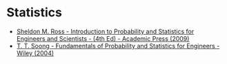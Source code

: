 # Statistics
- [Sheldon M. Ross - Introduction to Probability and Statistics for Engineers and Scientists - (4th Ed) - Academic Press (2009)](https://github.com/alfa-carinae/r18-ark/raw/master/doc/math/stats/Sheldon.M.Ross-Introduction.to.Probability.and.Statistics.for.Engineers.and.Scientists-(4th.Ed)-Academic.Press.(2009).pdf)
- [T. T. Soong - Fundamentals of Probability and Statistics for Engineers - Wiley (2004)](https://github.com/alfa-carinae/r18-ark/raw/master/doc/math/stats/T.T.Soong-Fundamentals.of.Probability.and.Statistics.for.Engineers-Wiley.(2004).pdf)
